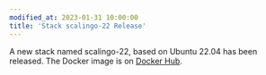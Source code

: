 ```yaml
---
modified_at: 2023-01-31 10:00:00
title: 'Stack scalingo-22 Release'
---
```


A new stack named scalingo-22, based on Ubuntu 22.04 has been released. The Docker image is on [Docker Hub](https://hub.docker.com/r/scalingo/scalingo-22).
